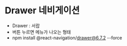 # Drawer 네비게이션

- Drawer : 서랍
- 버튼 누르면 메뉴가 나오는 형태
- npm install @react-navigation/drawer@6.7.2 --force